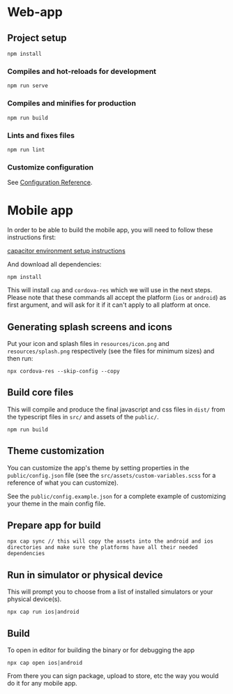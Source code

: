 # Web-app

## Project setup

```
npm install
```

### Compiles and hot-reloads for development

```
npm run serve
```

### Compiles and minifies for production

```
npm run build
```

### Lints and fixes files

```
npm run lint
```

### Customize configuration

See [Configuration Reference](https://cli.vuejs.org/config/).

# Mobile app

In order to be able to build the mobile app, you will need to follow
these instructions first:

[capacitor environment setup instructions](https://capacitorjs.com/docs/getting-started/environment-setup)

And download all dependencies:

```
npm install
```

This will install `cap` and `cordova-res` which we will use in the
next steps. Please note that these commands all accept the platform
(`ios` or `android`) as first argument, and will ask for it if it
can't apply to all platform at once.

## Generating splash screens and icons

Put your icon and splash files in `resources/icon.png` and
`resources/splash.png` respectively (see the files for minimum sizes)
and then run:

```
npx cordova-res --skip-config --copy
```

## Build core files

This will compile and produce the final javascript and css files in
`dist/` from the typescript files in `src/` and assets of the `public/`.

```
npm run build
```

## Theme customization

You can customize the app's theme by setting properties in the
`public/config.json` file (see the `src/assets/custom-variables.scss`
for a reference of what you can customize).

See the `public/config.example.json` for a complete
example of customizing your theme in the main config file.

## Prepare app for build

```
npx cap sync // this will copy the assets into the android and ios directories and make sure the platforms have all their needed dependencies
```

## Run in simulator or physical device

This will prompt you to choose from a list of installed simulators or
your physical device(s).

```
npx cap run ios|android
```

## Build

To open in editor for building the binary or for debugging the app

```
npx cap open ios|android
```

From there you can sign package, upload to store, etc the way you
would do it for any mobile app.
